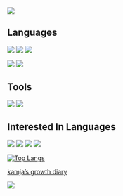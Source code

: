 <img src="https://capsule-render.vercel.app/api?type=waving&color=timeGradient&height=100&text=capsule%20render&fontSize=0" />

## Languages

<img src="https://img.shields.io/badge/HTML5-E34F26?style=flat-square&logo=HTML5&logoColor=white" /> <img src="https://img.shields.io/badge/CSS3-1572B6?style=flat-square&logo=CSS3&logoColor=white" /> <img src="https://img.shields.io/badge/SASS-F15F5F?style=flat-square&logo=SASS&logoColor=white" />

<img src="https://img.shields.io/badge/JavaScript-F7DF1E?tyle=flat-square&logo=JavaScript&logoColor=white" /> <img src="https://img.shields.io/badge/jQuery-0769AD?style=flat-square&logo=jQuery&logoColor=white" />

## Tools
<img src="https://img.shields.io/badge/VisualStudioCode-007ACC?style=flat-square&logo=VisualStudioCode&logoColor=white" /> <img src="https://img.shields.io/badge/PhpStorm-000000?style=flat-square&logo=PhpStorm&logoColor=white" />


## Interested In Languages
<img src="https://img.shields.io/badge/TypeScript-3178C6?style=flat-square&logo=TypeScript&logoColor=white" /> <img src="https://img.shields.io/badge/React-61DAFB?style=flat-square&logo=React&logoColor=white" /> <img src="https://img.shields.io/badge/Node.js-339933?style=flat-square&logo=Node.js&logoColor=white" /> <img src="https://img.shields.io/badge/PHP-777BB4?style=flat-square&logo=PHP&logoColor=white" />


[![Top Langs](https://github-readme-stats.vercel.app/api/top-langs/?username=ppotatoG&layout=compact)](https://github.com/ppotatoG/github-readme-stats)


[kamja’s growth diary](https://ppotatog.github.io/)

<img src="https://capsule-render.vercel.app/api?type=waving&color=timeGradient&height=100&section=footer&text=capsule%20render&fontSize=0" />
